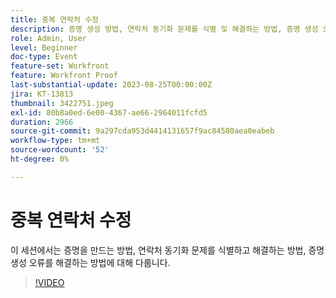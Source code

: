 ```yaml
---
title: 중복 연락처 수정
description: 증명 생성 방법, 연락처 동기화 문제를 식별 및 해결하는 방법, 증명 생성 오류를 해결하는 방법
role: Admin, User
level: Beginner
doc-type: Event
feature-set: Workfront
feature: Workfront Proof
last-substantial-update: 2023-08-25T00:00:00Z
jira: KT-13813
thumbnail: 3422751.jpeg
exl-id: 80b8a0ed-6e00-4367-ae66-2964011fcfd5
duration: 2966
source-git-commit: 9a297cda953d4414131657f9ac84580aea0eabeb
workflow-type: tm+mt
source-wordcount: '52'
ht-degree: 0%

---
```


# 중복 연락처 수정

이 세션에서는 증명을 만드는 방법, 연락처 동기화 문제를 식별하고 해결하는 방법, 증명 생성 오류를 해결하는 방법에 대해 다룹니다.

>[!VIDEO](https://video.tv.adobe.com/v/3422751/?learn=on)

